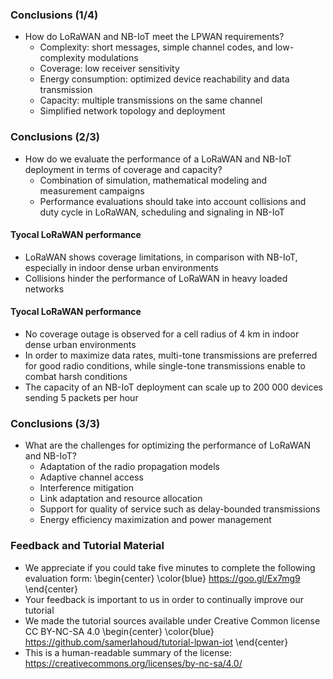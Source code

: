 ### Conclusions (1/4)
- How do LoRaWAN and NB-IoT meet the LPWAN requirements?
    - Complexity: short messages, simple channel codes, and low-complexity modulations
    - Coverage: low receiver sensitivity
    - Energy consumption: optimized device reachability and data transmission
    - Capacity: multiple transmissions on the same channel
    - Simplified network topology and deployment

### Conclusions (2/3)
- How do we evaluate the performance of a LoRaWAN and NB-IoT deployment in terms of coverage and capacity?
    - Combination of simulation, mathematical modeling and measurement campaigns
    - Performance evaluations should take into account collisions and duty cycle in LoRaWAN, scheduling and signaling in NB-IoT

#### Tyocal LoRaWAN performance
- LoRaWAN shows coverage limitations, in comparison with NB-IoT, especially in indoor dense urban environments
- Collisions hinder the performance of LoRaWAN in heavy loaded networks

#### Tyocal LoRaWAN performance
- No coverage outage is observed for a cell radius of 4 km in indoor dense urban environments
- In order to maximize data rates, multi-tone transmissions are preferred for good radio conditions, while single-tone transmissions enable to combat harsh conditions 
- The capacity of an NB-IoT deployment can scale up to 200 000 devices sending 5 packets per hour

### Conclusions (3/3)
- What are the challenges for optimizing the performance of LoRaWAN and NB-IoT?
    - Adaptation of the radio propagation models
    - Adaptive channel access
    - Interference mitigation
    - Link adaptation and resource allocation
    - Support for quality of service such as delay-bounded transmissions
    - Energy efficiency maximization and power management

### Feedback and Tutorial Material
- We appreciate if you could take five minutes to complete the following evaluation form:
\begin{center}
\color{blue}
https://goo.gl/Ex7mg9
\end{center}
- Your feedback is important to us in order to continually improve our tutorial
- We made the tutorial sources available under Creative Common license CC BY-NC-SA 4.0
\begin{center}
\color{blue}
https://github.com/samerlahoud/tutorial-lpwan-iot
\end{center}
- This is a human-readable summary of the license: https://creativecommons.org/licenses/by-nc-sa/4.0/
